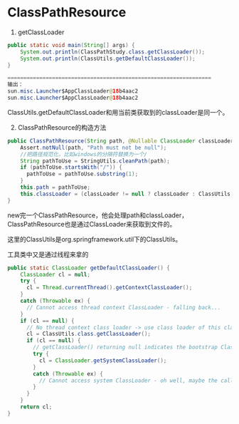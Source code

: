 # ClassPathResource

1. getClassLoader

```java
public static void main(String[] args) {
    System.out.println(ClassPathStudy.class.getClassLoader());
    System.out.println(ClassUtils.getDefaultClassLoader());
}

================================================================
输出：
sun.misc.Launcher$AppClassLoader@18b4aac2
sun.misc.Launcher$AppClassLoader@18b4aac2
```

ClassUtils.getDefaultClassLoader和用当前类获取到的classLoader是同一个。

2. ClassPathResource的构造方法

```java
public ClassPathResource(String path, @Nullable ClassLoader classLoader) {
    Assert.notNull(path, "Path must not be null");
  	//把路径规范化，比如windows的分隔符替换为一个/
    String pathToUse = StringUtils.cleanPath(path);
    if (pathToUse.startsWith("/")) {
      pathToUse = pathToUse.substring(1);
    }
    this.path = pathToUse;
    this.classLoader = (classLoader != null ? classLoader : ClassUtils.getDefaultClassLoader());
}
```

new完一个ClassPathResource，他会处理path和classLoader，ClassPathResource也是通过ClassLoader来获取到文件的。

这里的ClassUtils是org.springframework.util下的ClassUtils。

工具类中又是通过线程来拿的

```java
public static ClassLoader getDefaultClassLoader() {
    ClassLoader cl = null;
    try {
      cl = Thread.currentThread().getContextClassLoader();
    }
    catch (Throwable ex) {
      // Cannot access thread context ClassLoader - falling back...
    }
    if (cl == null) {
      // No thread context class loader -> use class loader of this class.
      cl = ClassUtils.class.getClassLoader();
      if (cl == null) {
        // getClassLoader() returning null indicates the bootstrap ClassLoader
        try {
          cl = ClassLoader.getSystemClassLoader();
        }
        catch (Throwable ex) {
          // Cannot access system ClassLoader - oh well, maybe the caller can live with null...
        }
      }
    }
    return cl;
}
```

